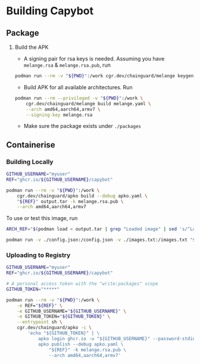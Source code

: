 # Building Capybot

## Package

1. Build the APK
    - A signing pair for rsa keys is needed. Assuming you have `melange.rsa` & `melange.rsa.pub`, run

    ```bash
    podman run --rm -v "${PWD}":/work cgr.dev/chainguard/melange keygen
    ```

    - Build APK for all available architectures. Run

    ```bash
    podman run --rm --privileged -v "${PWD}":/work \
        cgr.dev/chainguard/melange build melange.yaml \
        --arch amd64,aarch64,armv7 \
        --signing-key melange.rsa
    ```

    - Make sure the package exists under `./packages`

## Containerise

### Building Locally

```bash
GITHUB_USERNAME="myuser"
REF="ghcr.io/${GITHUB_USERNAME}/capybot"

podman run --rm -v "${PWD}":/work \
    cgr.dev/chainguard/apko build --debug apko.yaml \
    "${REF}" output.tar -k melange.rsa.pub \
    --arch amd64,aarch64,armv7
```

To use or test this image, run

```bash
ARCH_REF="$(podman load < output.tar | grep "Loaded image" | sed 's/^Loaded image: //' | head -1)"

podman run -v ./config.json:/config.json -v ./images.txt:/images.txt "${ARCH_REF}" -config-file /config.json
```

### Uploading to Registry

```bash
GITHUB_USERNAME="myuser"
REF="ghcr.io/${GITHUB_USERNAME}/capybot"

# A personal access token with the "write:packages" scope
GITHUB_TOKEN="*****"

podman run --rm -v "${PWD}":/work \
    -e REF="${REF}" \
    -e GITHUB_USERNAME="${GITHUB_USERNAME}" \
    -e GITHUB_TOKEN="${GITHUB_TOKEN}" \
    --entrypoint sh \
    cgr.dev/chainguard/apko -c \
        'echo "${GITHUB_TOKEN}" | \
            apko login ghcr.io -u "${GITHUB_USERNAME}" --password-stdin && \
            apko publish --debug apko.yaml \
                "${REF}" -k melange.rsa.pub \
                --arch amd64,aarch64,armv7'
```